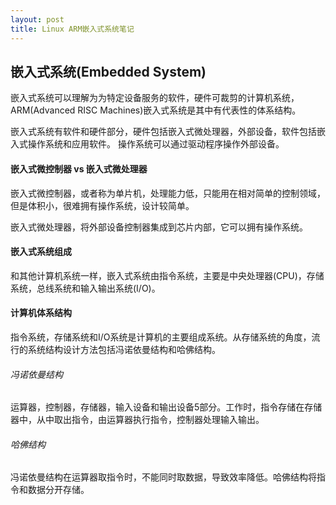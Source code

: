 ```yaml
---
layout: post
title: Linux ARM嵌入式系统笔记
---
```


## 嵌入式系统(Embedded System)

嵌入式系统可以理解为为特定设备服务的软件，硬件可裁剪的计算机系统，ARM(Advanced RISC Machines)嵌入式系统是其中有代表性的体系结构。

嵌入式系统有软件和硬件部分，硬件包括嵌入式微处理器，外部设备，软件包括嵌入式操作系统和应用软件。
操作系统可以通过驱动程序操作外部设备。

#### 嵌入式微控制器 vs 嵌入式微处理器

嵌入式微控制器，或者称为单片机，处理能力低，只能用在相对简单的控制领域，但是体积小，很难拥有操作系统，设计较简单。

嵌入式微处理器，将外部设备控制器集成到芯片内部，它可以拥有操作系统。

#### 嵌入式系统组成

和其他计算机系统一样，嵌入式系统由指令系统，主要是中央处理器(CPU)，存储系统，总线系统和输入输出系统(I/O)。

#### 计算机体系结构

指令系统，存储系统和I/O系统是计算机的主要组成系统。从存储系统的角度，流行的系统结构设计方法包括冯诺依曼结构和哈佛结构。

###### 冯诺依曼结构

运算器，控制器，存储器，输入设备和输出设备5部分。工作时，指令存储在存储器中，从中取出指令，由运算器执行指令，控制器处理输入输出。

###### 哈佛结构

冯诺依曼结构在运算器取指令时，不能同时取数据，导致效率降低。哈佛结构将指令和数据分开存储。

